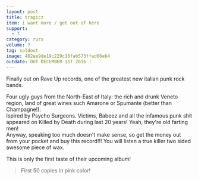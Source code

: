 ```yaml
---
layout: post
title: tragicz
item: i want more / get out of here
support:
  - 7
category: rurx
volume: 7
tag: soldout
image: 402ee9de19c229c16fab573ffad66eb4
outdate: OUT DECEMBER 1ST 2016 !
---
```


Finally out on Rave Up records, one of the greatest new italian punk rock bands. 

Four ugly guys from the North-East of Italy: the rich and drunk Veneto region, land of great wines such Amarone or Spumante (better than Champagne!).  
Ispired by Psycho Surgeons. Victims, Babeez and all the infamous punk shit appeared on Killed by Death during last 20 years! Yeah, they're old farting men!  
Anyway, speaking too much doesn't make sense, so get the money out from your pocket and buy this record!!! You will listen a true killer two sided awesome piece of wax.

This is only the first taste of their upcoming album!

> First 50 copies in <span class="pink">pink</span> color!
